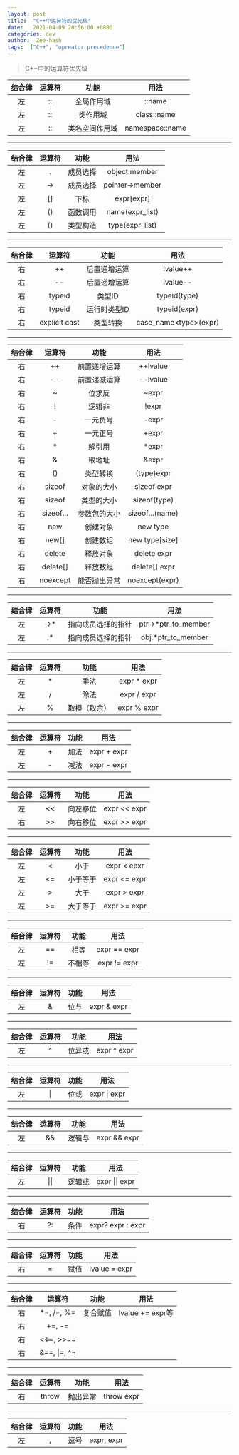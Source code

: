```yaml
---
layout: post
title:  "C++中运算符的优先级"
date:   2021-04-09 20:56:00 +0800
categories: dev
author:  Zee-hash
tags:  ["C++", "opreator precedence"]
---
```


> C++中的运算符优先级

| 结合律 | 运算符 | 功能 | 用法 |  
| :---: | :---: |  :---: |  :---: |
| 左 | :: |全局作用域|::name|
| 左 | :: |类作用域|class::name|
| 左 | :: |类名空间作用域|namespace::name|

------

| 结合律 | 运算符 | 功能 | 用法 |  
| :---: | :---: |  :---: |  :---: |
|左|.|成员选择|object.member|
|左|->|成员选择|pointer->member|
|左|\[\]|下标|expr\[expr\]|
|左|()|函数调用|name(expr_list)|
|左|()|类型构造|type(expr_list)|

------

| 结合律 | 运算符 | 功能 | 用法 |  
| :---: | :---: |  :---: |  :---: |
|右|++|后置递增运算|lvalue++|
|右|--|后置递增运算|lvalue--|
|右|typeid|类型ID|typeid(type)|
|右|typeid|运行时类型ID|typeid(expr)|
|右|explicit cast|类型转换|case_name\<type\>(expr)|

------

| 结合律 | 运算符 | 功能 | 用法 |  
| :---: | :---: |  :---: |  :---: |
|右|++|前置递增运算|++lvalue|
|右|--|前置递减运算|--lvalue|
|右|~|位求反|~expr|
|右|!|逻辑非|!expr|
|右|-|一元负号|-expr|
|右|+|一元正号|+expr|
|右|\*|解引用|\*expr|
|右|&|取地址|&expr|
|右|()|类型转换|(type)expr|
|右|sizeof|对象的大小|sizeof expr|
|右|sizeof|类型的大小|sizeof(type)|
|右|sizeof...|参数包的大小|sizeof...(name)|
|右|new|创建对象|new type|
|右|new\[\]|创建数组|new type\[size\]|
|右|delete|释放对象|delete expr|
|右|delete\[\]|释放数组|delete\[\] expr|
|右|noexcept|能否抛出异常|noexcept(expr)|

------

| 结合律 | 运算符 | 功能 | 用法 |  
| :---: | :---: |  :---: |  :---: |
|左|->\*|指向成员选择的指针|ptr->\*ptr_to_member|
|左|.\*|指向成员选择的指针|obj.\*ptr_to_member|

------

| 结合律 | 运算符 | 功能 | 用法 |  
| :---: | :---: |  :---: |  :---: |
|左|\*|乘法|expr \* expr|
|左|/|除法|expr / expr|
|左|%|取模（取余）|expr % expr|

------

| 结合律 | 运算符 | 功能 | 用法 |  
| :---: | :---: |  :---: |  :---: |
|左|+|加法|expr + expr|
|左|-|减法|expr - expr|

------

| 结合律 | 运算符 | 功能 | 用法 |  
| :---: | :---: |  :---: |  :---: |
|左|\<\<|向左移位|expr \<\< expr|
|右|\>\>|向右移位|expr \>\> expr|

------

| 结合律 | 运算符 | 功能 | 用法 |  
| :---: | :---: |  :---: |  :---: |
|左|<|小于|expr \< epxr|
|左|<=|小于等于|expr <= expr|
|左|>|大于|expr > expr|
|左|>=|大于等于|expr >= expr|

------

| 结合律 | 运算符 | 功能 | 用法 |  
| :---: | :---: |  :---: |  :---: |
|左|==|相等|expr == expr|
|左|!=|不相等|expr != expr|

------

| 结合律 | 运算符 | 功能 | 用法 |  
| :---: | :---: |  :---: |  :---: |
|左|&|位与|expr & expr|

------

| 结合律 | 运算符 | 功能 | 用法 |  
| :---: | :---: |  :---: |  :---: |
|左|^|位异或|expr ^ expr|

------

| 结合律 | 运算符 | 功能 | 用法 |  
| :---: | :---: |  :---: |  :---: |
|左|\||位或|expr \| expr|

------

| 结合律 | 运算符 | 功能 | 用法 |  
| :---: | :---: |  :---: |  :---: |
|左|&&|逻辑与|expr && expr|

------

| 结合律 | 运算符 | 功能 | 用法 |  
| :---: | :---: |  :---: |  :---: |
|左|\|\||逻辑或|expr \|\| expr|

------

| 结合律 | 运算符 | 功能 | 用法 |  
| :---: | :---: |  :---: |  :---: |
|右|?:|条件|expr? expr : expr|

------

| 结合律 | 运算符 | 功能 | 用法 |  
| :---: | :---: |  :---: |  :---: |
|右|=|赋值|lvalue = expr|

------

| 结合律 | 运算符 | 功能 | 用法 |  
| :---: | :---: |  :---: |  :---: |
|右|\*=, /=, %=|复合赋值|lvalue += expr等|
|右|+=, -=|||
|右|<<==, >>==|||
|右|&==, \|=, ^=|||

------

| 结合律 | 运算符 | 功能 | 用法 |  
| :---: | :---: |  :---: |  :---: |
|右|throw|抛出异常|throw expr|

------

| 结合律 | 运算符 | 功能 | 用法 |  
| :---: | :---: |  :---: |  :---: |
|左|,|逗号|expr, expr|

